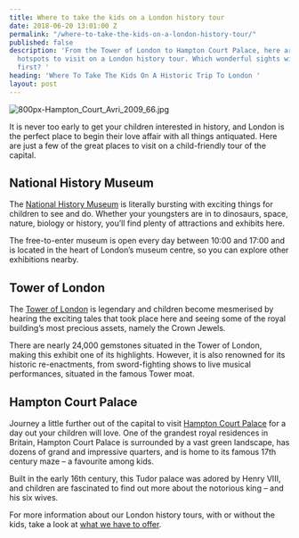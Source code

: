 ```yaml
---
title: Where to take the kids on a London history tour
date: 2018-06-20 13:01:00 Z
permalink: "/where-to-take-the-kids-on-a-london-history-tour/"
published: false
description: 'From the Tower of London to Hampton Court Palace, here are some of the
  hotspots to visit on a London history tour. Which wonderful sights will you see
  first? '
heading: 'Where To Take The Kids On A Historic Trip To London '
layout: post
---
```


![800px-Hampton_Court_Avri_2009_66.jpg](/uploads/800px-Hampton_Court_Avri_2009_66.jpg)
 

It is never too early to get your children interested in history, and London is the perfect place to begin their love affair with all things antiquated. Here are just a few of the great places to visit on a child-friendly tour of the capital. 

 

## National History Museum 

 

The [National History Museum](http://www.nhm.ac.uk) is literally bursting with exciting things for children to see and do. Whether your youngsters are in to dinosaurs, space, nature, biology or history, you’ll find plenty of attractions and exhibits here.  

 

The free-to-enter museum is open every day between 10:00 and 17:00 and is located in the heart of London’s museum centre, so you can explore other exhibitions nearby. 

 

## Tower of London 

 

The [Tower of London](https://www.hrp.org.uk/tower-of-london/) is legendary and children become mesmerised by hearing the exciting tales that took place here and seeing some of the royal building’s most precious assets, namely the Crown Jewels. 

 

There are nearly 24,000 gemstones situated in the Tower of London, making this exhibit one of its highlights. However, it is also renowned for its historic re-enactments, from sword-fighting shows to live musical performances, situated in the famous Tower moat. 

 

## Hampton Court Palace 

 

Journey a little further out of the capital to visit [Hampton Court Palace](https://www.hrp.org.uk/hampton-court-palace/) for a day out your children will love. One of the grandest royal residences in Britain, Hampton Court Palace is surrounded by a vast green landscape, has dozens of grand and impressive quarters, and is home to its famous 17th century maze – a favourite among kids.  

 

Built in the early 16th century, this Tudor palace was adored by Henry VIII, and children are fascinated to find out more about the notorious king – and his six wives. 

 

For more information about our London history tours, with or without the kids, take a look at [what we have to offer](https://www.insider-london.co.uk/tours/historical-walking-tours/). 